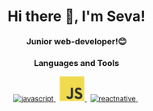 <h1 align="center">Hi there 👋, I'm Seva!</h1>
<h3 align="center">Junior web-developer!😊</h3>

<h3  align="center">Languages and Tools</h3>
<p align="center">
  <a href="https://developer.mozilla.org/en-US/docs/Web/JavaScript"> 
    <img src="[https://raw.githubusercontent.com/devicons/devicon/master/icons/javascript/javascript-original.svg](https://cdn-icons-png.flaticon.com/512/1216/1216733.png)" alt="javascript" width="50" height="50" />
  </a> &nbsp;
  <a href="https://developer.mozilla.org/en-US/docs/Web/JavaScript"> 
    <img src="https://raw.githubusercontent.com/devicons/devicon/master/icons/javascript/javascript-original.svg" alt="javascript" width="50" height="50" />
  </a> &nbsp;
  <a href="https://reactjs.org/">
    <img src="https://reactnative.dev/img/header_logo.svg" alt="reactnative" width="50" height="50" />
  </a> &nbsp;
</p>
